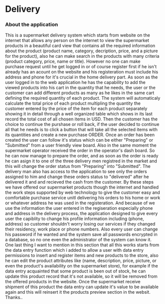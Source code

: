 # Delivery

### About the application
This is a supermarket delivery system which starts from website on the internet that allows any person on the internet to view the supermarket products in a beautiful card view that contains all the required information about the product (product name, category, decription, price, and a picture for the product), also he can make search in the products with many criteria (product category, price, name or title). However no one can make purchase request until he get logged in or of course register first if he isn't already has an acount on the website and his registeration must include his address and phone for it's crucial in the home delivery part. As soon as the user logged in to the web application he has the capability to add the viewed products into his cart in the quantity that he needs, the user or the customer can add different products as many as he likes in the same cart defining the required quantity of each product.
The system will automaticaly calculate the total price of each product multipling the quantity the customer entered by the price of the item for each product separately showing it in detail through a well organized table which shows in its last record the total cost of all chosen items in USD.
Then the customer has the choice to continue the purshase or roll back, if the user decided to continue all that he needs is to click a button that will take all the selected items with its quantities and create a new purchase ORDER. Once an order has been created the user can follow it's status which can be either "Preparing" or "Submitted" from a user friendly view board. Also in the same moment the supermarket operator received the order in the operator's dash board. So he can now manage to prepare the order, and as soon as the order is ready he can asign it to one of the three delivery men registred in the market and this will change the order status from "Preparing" into "Submitted". The delivery man also has access to the application to see only the orders assigned to him and change these orders status to "delivered" after he delivered it and and recieved the cash from the customer.
By these steps we have offered our supermarket products though the internet and handled the work steps supported by web technology to give the customer easy and comfortable purchase service unitl delivering his orders to his home or work or whatever address he was used in the registeration. And because of we use the information the user entered in the regiseration especially phone and address in the delivery process, the application designed to give every user the capiblity to change his profile information including (phone, address) so customer shouldn't worry losing our services if they changed their residency, work place or phone numbers. Also every user can change his password if he wanted and the system save all passwords encrypted in a database, so no one even the administrator of the system can know it.
One last thing I want to mention in this section that all this works starts from the data entry function which i added to allow a user with data entry permissions to insert and register items and new products to the store, also he can edit the product attributes like (name, description, price, picture, or even the product's availability on the supermarket store), for example if the data entry acquainted that some product is been out of stock, he can update this product record that it's not available, so it will be removed from the offered products in the website. Once the supermarket receive shipment of this product the data entry can update it's value to be available again and this will reinsert it the products preview section in the websit.
Thanks..

